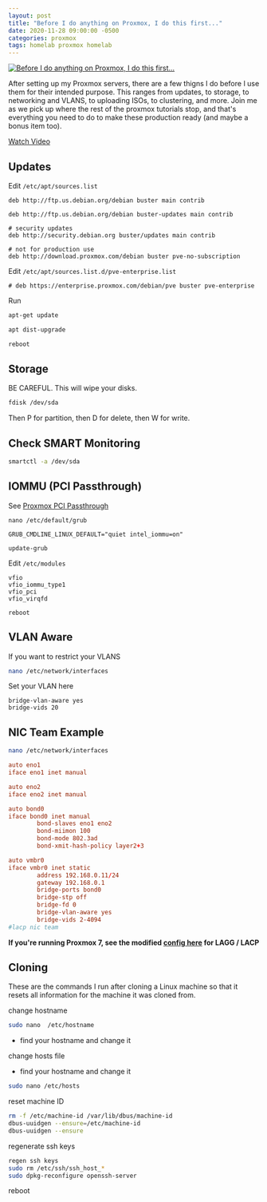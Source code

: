 ```yaml
---
layout: post
title: "Before I do anything on Proxmox, I do this first..."
date: 2020-11-28 09:00:00 -0500
categories: proxmox
tags: homelab proxmox homelab
---
```


[![Before I do anything on Proxmox, I do this first...](https://img.youtube.com/vi/GoZaMgEgrHw/0.jpg)](https://www.youtube.com/watch?v=GoZaMgEgrHw "Before I do anything on Proxmox, I do this first...")

After setting up my Proxmox servers, there are a few thigns I do before I use them for their intended purpose.  This ranges from updates, to storage, to networking and VLANS, to uploading ISOs, to clustering, and more.  Join me as we pick up where the rest of the proxmox tutorials stop, and that's everything you need to do to make these production ready (and maybe a bonus item too).


[Watch Video](https://www.youtube.com/watch?v=GoZaMgEgrHw)


## Updates
Edit `/etc/apt/sources.list`

```
deb http://ftp.us.debian.org/debian buster main contrib

deb http://ftp.us.debian.org/debian buster-updates main contrib

# security updates
deb http://security.debian.org buster/updates main contrib

# not for production use
deb http://download.proxmox.com/debian buster pve-no-subscription
```


Edit `/etc/apt/sources.list.d/pve-enterprise.list`

```
# deb https://enterprise.proxmox.com/debian/pve buster pve-enterprise
```


Run

```bash
apt-get update
```

```bash
apt dist-upgrade
```

```bash
reboot
```

## Storage


BE CAREFUL.  This will wipe your disks.

```bash
fdisk /dev/sda
```

Then P for partition, then D for delete, then W for write.

## Check SMART Monitoring

```bash
smartctl -a /dev/sda
```

## IOMMU (PCI Passthrough)

See [Proxmox PCI Passthrough](https://pve.proxmox.com/wiki/Pci_passthrough)

`nano /etc/default/grub`

```
GRUB_CMDLINE_LINUX_DEFAULT="quiet intel_iommu=on"
```

`update-grub`

Edit `/etc/modules`

```
vfio
vfio_iommu_type1
vfio_pci
vfio_virqfd
```

`reboot`

## VLAN Aware

If you want to restrict your VLANS

```bash
nano /etc/network/interfaces
```

Set your VLAN here
```
bridge-vlan-aware yes
bridge-vids 20
```

## NIC Team Example

```bash
nano /etc/network/interfaces
```

```conf
auto eno1
iface eno1 inet manual

auto eno2
iface eno2 inet manual

auto bond0
iface bond0 inet manual
        bond-slaves eno1 eno2
        bond-miimon 100
        bond-mode 802.3ad
        bond-xmit-hash-policy layer2+3

auto vmbr0
iface vmbr0 inet static
        address 192.168.0.11/24
        gateway 192.168.0.1
        bridge-ports bond0
        bridge-stp off
        bridge-fd 0
        bridge-vlan-aware yes
        bridge-vids 2-4094
#lacp nic team
```

**If you're running Proxmox 7, see the modified [config here](https://techno-tim.github.io/posts/proxmox-7/) for LAGG / LACP**


## Cloning

These are the commands I run after cloning a Linux machine so that it resets all information for the machine it was cloned from.

change hostname

```bash
sudo nano  /etc/hostname
```

* find your hostname and change it

change hosts file

* find your hostname and change it

```bash
sudo nano /etc/hosts
```

reset machine ID

```bash
rm -f /etc/machine-id /var/lib/dbus/machine-id
dbus-uuidgen --ensure=/etc/machine-id
dbus-uuidgen --ensure
```

regenerate ssh keys

```bash
regen ssh keys
sudo rm /etc/ssh/ssh_host_*
sudo dpkg-reconfigure openssh-server

```


reboot